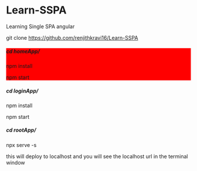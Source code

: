 # Learn-SSPA
Learning Single SPA angular

git clone https://github.com/renjithkravi16/Learn-SSPA

<div style="background-color: red;">
<h5>cd homeApp/</h5>
<p>npm install</p>
<p>npm start</p>
</div>

<h5>cd loginApp/</h5>
<p>npm install</p>
<p>npm start</p>

<h5>cd rootApp/</h5>
<p>npx serve -s</p> 

<p>this will deploy to localhost and you will see the localhost url in the terminal window</p>
